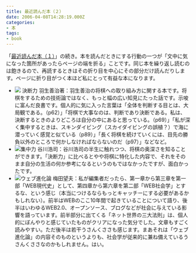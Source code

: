```yaml
---
title: 最近読んだ本（２）
date: 2006-04-08T14:28:19.000Z
categories:
- 本
tags:
- book
---
```

「[最近読んだ本（１）](http://memolog.jp/archives/2006/04/001010.html)」の続き。本を読んだときにする行動の一つが「文中に気になった箇所があったらページの端を折る」ことです。同じ本を繰り返し読むのは飽きるので、再読するときはその折り目を中心にその部分だけ読んだりします。ページに折り目がつく本ほど私にとって有益な本になります。

<!-- more -->

*   [![](http://images-jp.amazon.com/images/P/4047100080.09.TZZZZZZZ.jpg)](http://www.amazon.co.jp/exec/obidos/ASIN/4047100080/ref=nosim/yutakayamaguc-22) 決断力 羽生善治著：羽生善治の将棋への取り組み方に関する本です。将棋をするための技術論ではなく、もっと幅の広い知見にたった話です。示唆に富んだ良書です。個人的に気に入った言葉は「全体を判断する目とは、大局観である。（p62）」「将棋で大事なのは、判断であり決断である。私は、決断するときのよりどころは自分の中にあると思っている。（p69）」「私が深く集中するときは、スキンダイビング（スカイダイビングの誤植？）で海に潜っていく感覚と似ている（p89）」「長く将棋を続けていくには、目先の勝負以外のところで何かしなければならないのだ（p97）」などなど。
*   [![](http://images-jp.amazon.com/images/P/4047040118.09.TZZZZZZZ.jpg)](http://www.amazon.co.jp/exec/obidos/ASIN/4047040118/ref=nosim/yutakayamaguc-22)集中力 谷川浩司：谷川浩司の半生に触れつつ、将棋の奥深さを知ることができます。「決断力」に比べるとやや将棋に特化した内容で、それをそのまま自分の生活の何か参考になるというのもではなかったですが、面白かったです。
*   [![](http://images-jp.amazon.com/images/P/4480062858.09.TZZZZZZZ.jpg)](http://www.amazon.co.jp/exec/obidos/ASIN/4480062858/ref=nosim/yutakayamaguc-22)ウェブ進化論 梅田望夫：私が編集者だったら、第一章から第三章を第一部「WEB現代史」として、第四章から第六章を第二部「WEB社会学」とするな、という感じ（本当につけるならもっとキャッチーにする必要があるかもしれない）。前半はWEBのここ10年間で起きていることについて語り、後半はいわゆるWEB2.0、オープンソース、ブログなどが社会に与えている影響を語っています。前半部分に出てくる「ネット世界の三大法則」は、個人的にぼんやりと感じていたものがクリアになった気分でした。文章もすごく読みやすい。ただ後半は若干うさんくささも感じます。まあそれは「ウェブ進化論」の内容そのものというよりも、社会学が従来的に兼ね備えているうさんくささなのかもしれません。はい。
